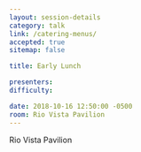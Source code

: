```yaml
---
layout: session-details
category: talk
link: /catering-menus/
accepted: true
sitemap: false

title: Early Lunch

presenters:
difficulty:

date: 2018-10-16 12:50:00 -0500
room: Rio Vista Pavilion
---
```

Rio Vista Pavilion
